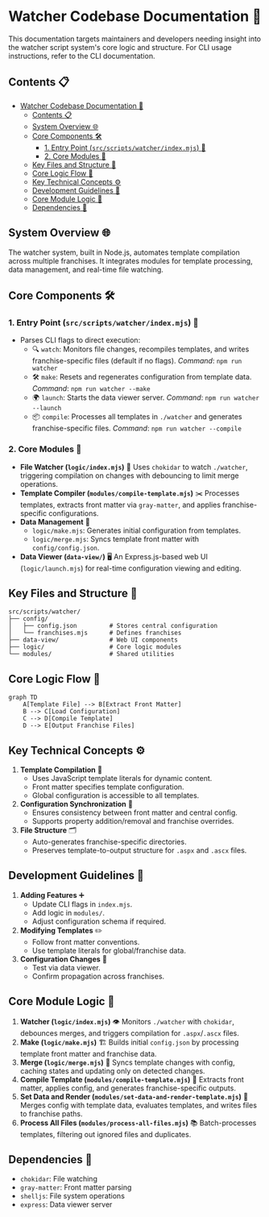 # Watcher Codebase Documentation 📜

This documentation targets maintainers and developers needing insight into the watcher script system's core logic and structure. For CLI usage instructions, refer to the CLI documentation.

## Contents 📋
- [Watcher Codebase Documentation 📜](#watcher-codebase-documentation-)
  - [Contents 📋](#contents-)
  - [System Overview 🌐](#system-overview-)
  - [Core Components 🛠️](#core-components-️)
    - [1. Entry Point (`src/scripts/watcher/index.mjs`) 🚀](#1-entry-point-srcscriptswatcherindexmjs-)
    - [2. Core Modules 🧩](#2-core-modules-)
  - [Key Files and Structure 📁](#key-files-and-structure-)
  - [Core Logic Flow 🔄](#core-logic-flow-)
  - [Key Technical Concepts ⚙️](#key-technical-concepts-️)
  - [Development Guidelines 📖](#development-guidelines-)
  - [Core Module Logic 🧠](#core-module-logic-)
  - [Dependencies 🧰](#dependencies-)

## System Overview 🌐
The watcher system, built in Node.js, automates template compilation across multiple franchises. It integrates modules for template processing, data management, and real-time file watching.

## Core Components 🛠️

### 1. Entry Point (`src/scripts/watcher/index.mjs`) 🚀
- Parses CLI flags to direct execution:
  - 🔍 `watch`: Monitors file changes, recompiles templates, and writes franchise-specific files (default if no flags).
    *Command*: `npm run watcher`
  - 🛠️ `make`: Resets and regenerates configuration from template data.
    *Command*: `npm run watcher --make`
  - 🌍 `launch`: Starts the data viewer server.
    *Command*: `npm run watcher --launch`
  - 📦 `compile`: Processes all templates in `./watcher` and generates franchise-specific files.
    *Command*: `npm run watcher --compile`

### 2. Core Modules 🧩
- **File Watcher (`logic/index.mjs`)** 👀
  Uses `chokidar` to watch `./watcher`, triggering compilation on changes with debouncing to limit merge operations.
- **Template Compiler (`modules/compile-template.mjs`)** ✂️
  Processes templates, extracts front matter via `gray-matter`, and applies franchise-specific configurations.
- **Data Management** 💾
  - `logic/make.mjs`: Generates initial configuration from templates.
  - `logic/merge.mjs`: Syncs template front matter with `config/config.json`.
- **Data Viewer (`data-view/`)** 🖥️
  An Express.js-based web UI (`logic/launch.mjs`) for real-time configuration viewing and editing.

## Key Files and Structure 📁

```plaintext
src/scripts/watcher/
├── config/
│   ├── config.json         # Stores central configuration
│   └── franchises.mjs      # Defines franchises
├── data-view/              # Web UI components
├── logic/                  # Core logic modules
└── modules/                # Shared utilities

```

##  Core Logic Flow 🔄

```mermaid
graph TD
    A[Template File] --> B[Extract Front Matter]
    B --> C[Load Configuration]
    C --> D[Compile Template]
    D --> E[Output Franchise Files]
```

## Key Technical Concepts ⚙️
1. **Template Compilation** 📝
   - Uses JavaScript template literals for dynamic content.
   - Front matter specifies template configuration.
   - Global configuration is accessible to all templates.
2. **Configuration Synchronization** 🔗
   - Ensures consistency between front matter and central config.
   - Supports property addition/removal and franchise overrides.
3. **File Structure** 🗂️
   - Auto-generates franchise-specific directories.
   - Preserves template-to-output structure for `.aspx` and `.ascx` files.

## Development Guidelines 📖
1. **Adding Features** ➕
   - Update CLI flags in `index.mjs`.
   - Add logic in `modules/`.
   - Adjust configuration schema if required.
2. **Modifying Templates** ✏️
   - Follow front matter conventions.
   - Use template literals for global/franchise data.
3. **Configuration Changes** 🔧
   - Test via data viewer.
   - Confirm propagation across franchises.

## Core Module Logic 🧠
1. **Watcher (`logic/index.mjs`)** 👁️
   Monitors `./watcher` with `chokidar`, debounces merges, and triggers compilation for `.aspx`/`.ascx` files.
2. **Make (`logic/make.mjs`)** 🏗️
   Builds initial `config.json` by processing template front matter and franchise data.
3. **Merge (`logic/merge.mjs`)** 🔄
   Syncs template changes with config, caching states and updating only on detected changes.
4. **Compile Template (`modules/compile-template.mjs`)** 📑
   Extracts front matter, applies config, and generates franchise-specific outputs.
5. **Set Data and Render (`modules/set-data-and-render-template.mjs`)** 🎨
   Merges config with template data, evaluates templates, and writes files to franchise paths.
6. **Process All Files (`modules/process-all-files.mjs`)** 📚
   Batch-processes templates, filtering out ignored files and duplicates.

## Dependencies 🧰
- `chokidar`: File watching
- `gray-matter`: Front matter parsing
- `shelljs`: File system operations
- `express`: Data viewer server